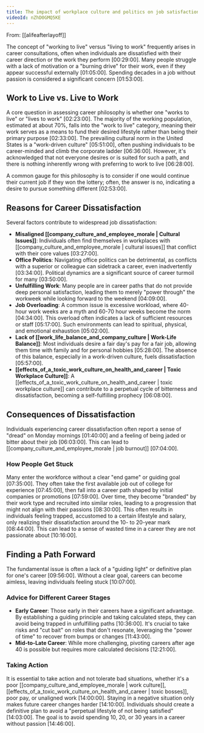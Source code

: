 ```yaml
---
title: The impact of workplace culture and politics on job satisfaction
videoId: nZhD0GMQ5KE
---
```


From: [[alifeafterlayoff]] <br/> 

The concept of "working to live" versus "living to work" frequently arises in career consultations, often when individuals are dissatisfied with their career direction or the work they perform <a class="yt-timestamp" data-t="00:29:00">[00:29:00]</a>. Many people struggle with a lack of motivation or a "burning drive" for their work, even if they appear successful externally <a class="yt-timestamp" data-t="01:05:00">[01:05:00]</a>. Spending decades in a job without passion is considered a significant concern <a class="yt-timestamp" data-t="01:53:00">[01:53:00]</a>.

## Work to Live vs. Live to Work

A core question in assessing career philosophy is whether one "works to live" or "lives to work" <a class="yt-timestamp" data-t="02:23:00">[02:23:00]</a>. The majority of the working population, estimated at about 70%, falls into the "work to live" category, meaning their work serves as a means to fund their desired lifestyle rather than being their primary purpose <a class="yt-timestamp" data-t="02:33:00">[02:33:00]</a>. The prevailing cultural norm in the United States is a "work-driven culture" <a class="yt-timestamp" data-t="05:51:00">[05:51:00]</a>, often pushing individuals to be career-minded and climb the corporate ladder <a class="yt-timestamp" data-t="06:36:00">[06:36:00]</a>. However, it's acknowledged that not everyone desires or is suited for such a path, and there is nothing inherently wrong with preferring to work to live <a class="yt-timestamp" data-t="06:28:00">[06:28:00]</a>.

A common gauge for this philosophy is to consider if one would continue their current job if they won the lottery; often, the answer is no, indicating a desire to pursue something different <a class="yt-timestamp" data-t="02:53:00">[02:53:00]</a>.

## Reasons for Career Dissatisfaction

Several factors contribute to widespread job dissatisfaction:

*   **Misaligned [[company_culture_and_employee_morale | Cultural Issues]]**: Individuals often find themselves in workplaces with [[company_culture_and_employee_morale | cultural issues]] that conflict with their core values <a class="yt-timestamp" data-t="03:27:00">[03:27:00]</a>.
*   **Office Politics**: Navigating office politics can be detrimental, as conflicts with a superior or colleague can sidetrack a career, even inadvertently <a class="yt-timestamp" data-t="03:34:00">[03:34:00]</a>. Political dynamics are a significant source of career turmoil for many <a class="yt-timestamp" data-t="03:50:00">[03:50:00]</a>.
*   **Unfulfilling Work**: Many people are in career paths that do not provide deep personal satisfaction, leading them to merely "power through" the workweek while looking forward to the weekend <a class="yt-timestamp" data-t="04:09:00">[04:09:00]</a>.
*   **Job Overloading**: A common issue is excessive workload, where 40-hour work weeks are a myth and 60-70 hour weeks become the norm <a class="yt-timestamp" data-t="04:34:00">[04:34:00]</a>. This overload often indicates a lack of sufficient resources or staff <a class="yt-timestamp" data-t="05:17:00">[05:17:00]</a>. Such environments can lead to spiritual, physical, and emotional exhaustion <a class="yt-timestamp" data-t="05:02:00">[05:02:00]</a>.
*   **Lack of [[work_life_balance_and_company_culture | Work-Life Balance]]**: Most individuals desire a fair day's pay for a fair job, allowing them time with family and for personal hobbies <a class="yt-timestamp" data-t="05:28:00">[05:28:00]</a>. The absence of this balance, especially in a work-driven culture, fuels dissatisfaction <a class="yt-timestamp" data-t="05:57:00">[05:57:00]</a>.
*   **[[effects_of_a_toxic_work_culture_on_health_and_career | Toxic Workplace Culture]]**: A [[effects_of_a_toxic_work_culture_on_health_and_career | toxic workplace culture]] can contribute to a perpetual cycle of bitterness and dissatisfaction, becoming a self-fulfilling prophecy <a class="yt-timestamp" data-t="06:08:00">[06:08:00]</a>.

## Consequences of Dissatisfaction

Individuals experiencing career dissatisfaction often report a sense of "dread" on Monday mornings <a class="yt-timestamp" data-t="01:40:00">[01:40:00]</a> and a feeling of being jaded or bitter about their job <a class="yt-timestamp" data-t="06:03:00">[06:03:00]</a>. This can lead to [[company_culture_and_employee_morale | job burnout]] <a class="yt-timestamp" data-t="07:04:00">[07:04:00]</a>.

### How People Get Stuck

Many enter the workforce without a clear "end game" or guiding goal <a class="yt-timestamp" data-t="07:35:00">[07:35:00]</a>. They often take the first available job out of college for experience <a class="yt-timestamp" data-t="07:45:00">[07:45:00]</a>, then fall into a career path shaped by initial companies or promotions <a class="yt-timestamp" data-t="07:59:00">[07:59:00]</a>. Over time, they become "branded" by their work type and recruited into similar roles, leading to a progression that might not align with their passions <a class="yt-timestamp" data-t="08:30:00">[08:30:00]</a>. This often results in individuals feeling trapped, accustomed to a certain lifestyle and salary, only realizing their dissatisfaction around the 10- to 20-year mark <a class="yt-timestamp" data-t="08:44:00">[08:44:00]</a>. This can lead to a sense of wasted time in a career they are not passionate about <a class="yt-timestamp" data-t="10:16:00">[10:16:00]</a>.

## Finding a Path Forward

The fundamental issue is often a lack of a "guiding light" or definitive plan for one's career <a class="yt-timestamp" data-t="09:56:00">[09:56:00]</a>. Without a clear goal, careers can become aimless, leaving individuals feeling stuck <a class="yt-timestamp" data-t="10:07:00">[10:07:00]</a>.

### Advice for Different Career Stages

*   **Early Career**: Those early in their careers have a significant advantage. By establishing a guiding principle and taking calculated steps, they can avoid being trapped in unfulfilling paths <a class="yt-timestamp" data-t="10:36:00">[10:36:00]</a>. It's crucial to take risks and "cut bait" on roles that don't resonate, leveraging the "power of time" to recover from bumps or changes <a class="yt-timestamp" data-t="11:43:00">[11:43:00]</a>.
*   **Mid-to-Late Career**: While more challenging, pivoting careers after age 40 is possible but requires more calculated decisions <a class="yt-timestamp" data-t="12:21:00">[12:21:00]</a>.

### Taking Action

It is essential to take action and not tolerate bad situations, whether it's a poor [[company_culture_and_employee_morale | work culture]], [[effects_of_a_toxic_work_culture_on_health_and_career | toxic bosses]], poor pay, or unaligned work <a class="yt-timestamp" data-t="14:00:00">[14:00:00]</a>. Staying in a negative situation only makes future career changes harder <a class="yt-timestamp" data-t="14:10:00">[14:10:00]</a>. Individuals should create a definitive plan to avoid a "perpetual lifestyle of not being satisfied" <a class="yt-timestamp" data-t="14:03:00">[14:03:00]</a>. The goal is to avoid spending 10, 20, or 30 years in a career without passion <a class="yt-timestamp" data-t="14:46:00">[14:46:00]</a>.